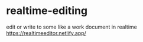 # realtime-editing
edit or write to some like a work document in realtime
https://realtimeeditor.netlify.app/